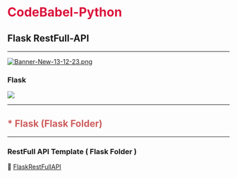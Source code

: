 # <b style="color:crimson"> CodeBabel-Python</b>
## Flask RestFull-API
___
[![Banner-New-13-12-23.png](https://i.postimg.cc/L6CqTCBD/Banner-New-13-12-23.png)](https://postimg.cc/MvBKZYLf)<h3>Flask</h3>
<img src="https://img.shields.io/badge/python-3.10%20|%203.11-blue">
___

## <b style="color:indianred;">* Flask (Flask Folder)</b> 
___
### RestFull API Template ( Flask Folder )
📂 [FlaskRestFullAPI](https://github.com/CharlesCodebabel/CodeBabel-Python/tree/main/Python%20Flask/Restfull%20API)
